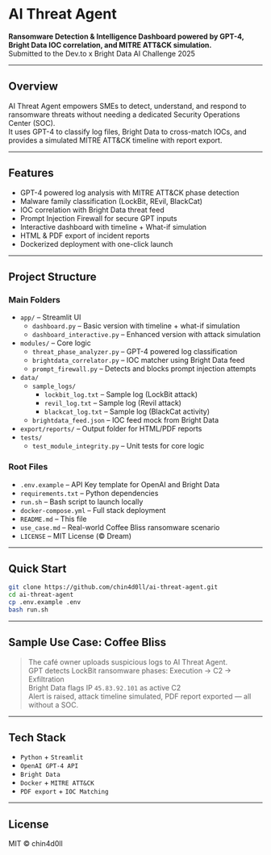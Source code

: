 # AI Threat Agent

**Ransomware Detection & Intelligence Dashboard powered by GPT-4, Bright Data IOC correlation, and MITRE ATT&CK simulation.**  
Submitted to the Dev.to x Bright Data AI Challenge 2025

---

## Overview

AI Threat Agent empowers SMEs to detect, understand, and respond to ransomware threats without needing a dedicated Security Operations Center (SOC).  
It uses GPT-4 to classify log files, Bright Data to cross-match IOCs, and provides a simulated MITRE ATT&CK timeline with report export.

---

## Features

- GPT-4 powered log analysis with MITRE ATT&CK phase detection
- Malware family classification (LockBit, REvil, BlackCat)
- IOC correlation with Bright Data threat feed
- Prompt Injection Firewall for secure GPT inputs
- Interactive dashboard with timeline + What-if simulation
- HTML & PDF export of incident reports
- Dockerized deployment with one-click launch

---

## Project Structure

### Main Folders

- `app/` – Streamlit UI
  - `dashboard.py` – Basic version with timeline + what-if simulation
  - `dashboard_interactive.py` – Enhanced version with attack simulation
- `modules/` – Core logic
  - `threat_phase_analyzer.py` – GPT-4 powered log classification
  - `brightdata_correlator.py` – IOC matcher using Bright Data feed
  - `prompt_firewall.py` – Detects and blocks prompt injection attempts
- `data/`
  - `sample_logs/`
    - `lockbit_log.txt` – Sample log (LockBit attack)
    - `revil_log.txt` – Sample log (Revil attack)
    - `blackcat_log.txt` – Sample log (BlackCat activity)
  - `brightdata_feed.json` – IOC feed mock from Bright Data
- `export/reports/` – Output folder for HTML/PDF reports
- `tests/`
  - `test_module_integrity.py` – Unit tests for core logic

### Root Files

- `.env.example` – API Key template for OpenAI and Bright Data
- `requirements.txt` – Python dependencies
- `run.sh` – Bash script to launch locally
- `docker-compose.yml` – Full stack deployment
- `README.md` – This file
- `use_case.md` – Real-world Coffee Bliss ransomware scenario
- `LICENSE` – MIT License (© Dream)

---

## Quick Start

```bash
git clone https://github.com/chin4d0ll/ai-threat-agent.git
cd ai-threat-agent
cp .env.example .env
bash run.sh
```

---

## Sample Use Case: Coffee Bliss

> The café owner uploads suspicious logs to AI Threat Agent.  
> GPT detects LockBit ransomware phases: Execution → C2 → Exfiltration  
> Bright Data flags IP `45.83.92.101` as active C2  
> Alert is raised, attack timeline simulated, PDF report exported — all without a SOC.

---

## Tech Stack

- `Python` + `Streamlit`
- `OpenAI GPT-4 API`
- `Bright Data`
- `Docker` + `MITRE ATT&CK`
- `PDF export` + `IOC Matching`

---

## License

MIT © chin4d0ll
